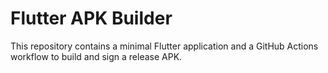 # Flutter APK Builder
This repository contains a minimal Flutter application and a GitHub Actions workflow to build and sign a release APK.
